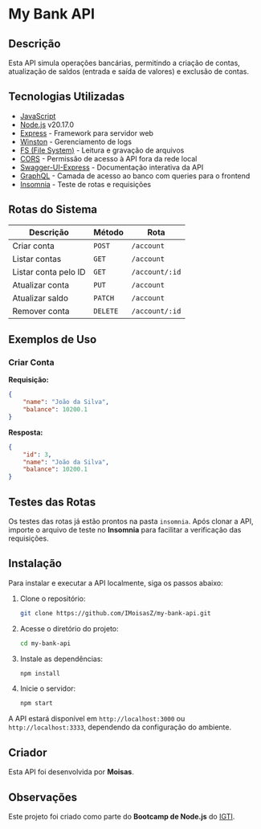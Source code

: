 <!-- @format -->

# My Bank API

## Descrição

Esta API simula operações bancárias, permitindo a criação de contas, atualização de saldos (entrada e saída de valores) e exclusão de contas.

## Tecnologias Utilizadas

- [JavaScript](https://developer.mozilla.org/pt-BR/docs/Web/JavaScript)
- [Node.js](https://nodejs.org/) v20.17.0
- [Express](https://expressjs.com/) - Framework para servidor web
- [Winston](https://github.com/winstonjs/winston) - Gerenciamento de logs
- [FS (File System)](https://nodejs.org/api/fs.html) - Leitura e gravação de arquivos
- [CORS](https://www.npmjs.com/package/cors) - Permissão de acesso à API fora da rede local
- [Swagger-UI-Express](https://www.npmjs.com/package/swagger-ui-express) - Documentação interativa da API
- [GraphQL](https://graphql.org/) - Camada de acesso ao banco com queries para o frontend
- [Insomnia](https://insomnia.rest/) - Teste de rotas e requisições

## Rotas do Sistema

| Descrição            | Método   | Rota           |
| -------------------- | -------- | -------------- |
| Criar conta          | `POST`   | `/account`     |
| Listar contas        | `GET`    | `/account`     |
| Listar conta pelo ID | `GET`    | `/account/:id` |
| Atualizar conta      | `PUT`    | `/account`     |
| Atualizar saldo      | `PATCH`  | `/account`     |
| Remover conta        | `DELETE` | `/account/:id` |

## Exemplos de Uso

### Criar Conta

**Requisição:**

```json
{
	"name": "João da Silva",
	"balance": 10200.1
}
```

**Resposta:**

```json
{
	"id": 3,
	"name": "João da Silva",
	"balance": 10200.1
}
```

## Testes das Rotas

Os testes das rotas já estão prontos na pasta `insomnia`. Após clonar a API, importe o arquivo de teste no **Insomnia** para facilitar a verificação das requisições.

## Instalação

Para instalar e executar a API localmente, siga os passos abaixo:

1. Clone o repositório:

   ```sh
   git clone https://github.com/IMoisasZ/my-bank-api.git
   ```

2. Acesse o diretório do projeto:

   ```sh
   cd my-bank-api
   ```

3. Instale as dependências:

   ```sh
   npm install
   ```

4. Inicie o servidor:
   ```sh
   npm start
   ```

A API estará disponível em `http://localhost:3000` ou `http://localhost:3333`, dependendo da configuração do ambiente.

## Criador

Esta API foi desenvolvida por **Moisas**.

## Observações

Este projeto foi criado como parte do **Bootcamp de Node.js** do [IGTI](https://www.igti.com.br/).
